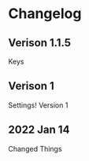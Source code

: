 # Changelog

## Verison 1.1.5

Keys 

## Verison 1

Settings!  Version 1 

## 2022 Jan 14

Changed Things
